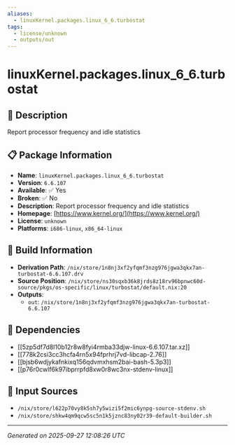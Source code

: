 ```yaml
---
aliases:
  - linuxKernel.packages.linux_6_6.turbostat
tags:
  - license/unknown
  - outputs/out
---
```


# linuxKernel.packages.linux_6_6.turbostat

## 📝 Description

Report processor frequency and idle statistics

## 📋 Package Information

- **Name**: `linuxKernel.packages.linux_6_6.turbostat`
- **Version**: `6.6.107`
- **Available**: ✅ Yes
- **Broken**: ✅ No
- **Description**: Report processor frequency and idle statistics
- **Homepage**: [https://www.kernel.org/](https://www.kernel.org/)
- **License**: `unknown`
- **Platforms**: `i686-linux`, `x86_64-linux`

## 🔧 Build Information

- **Derivation Path**: `/nix/store/1n8nj3xf2yfqmf3nzg976jgwa3qkx7an-turbostat-6.6.107.drv`
- **Source Position**: `/nix/store/ns30sqxb36k8jrds8z18rv96bpnwc60d-source/pkgs/os-specific/linux/turbostat/default.nix:20`
- **Outputs**:
  - `out`:  `/nix/store/1n8nj3xf2yfqmf3nzg976jgwa3qkx7an-turbostat-6.6.107`

## 🔗 Dependencies

- [[5zp5df7d8l10b12r8w8fyi4rmba33djw-linux-6.6.107.tar.xz]]
- [[778k2csi3cc3hcfa4rn5x94fprhrj7vd-libcap-2.76]]
- [[bjsb6wdjykafnkixq156qdvmxhsm2bai-bash-5.3p3]]
- [[p76r0cwlf6k97ibprrpfd8xw0r8wc3nx-stdenv-linux]]

## 📁 Input Sources

- `/nix/store/l622p70vy8k5sh7y5wizi5f2mic6ynpg-source-stdenv.sh`
- `/nix/store/shkw4qm9qcw5sc5n1k5jznc83ny02r39-default-builder.sh`

---
*Generated on 2025-09-27 12:08:26 UTC*
